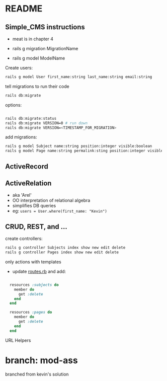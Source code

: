 # README

## Simple_CMS instructions

- meat is in chapter 4



- rails g migration MigrationName

- rails g model ModelName

Create users:

```bash
rails g model User first_name:string last_name:string email:string
```

tell migrations to run their code

```bash
rails db:migrate
```

options:

```bash

rails db:migrate:status
rails db:migrate VERSION=0 # run down
rails db:migrate VERSION=<TIMESTAMP_FOR_MIGRATION>

```

add migrations:

```bash
rails g model Subject name:string position:integer visible:boolean
rails g model Page name:string permalink:sting position:integer visible:boolean content:text
```


## ActiveRecord

## ActiveRelation

- aka 'Arel'
- OO interpretation of relational algebra
- simplifies DB queries
- eg: `users = User.where(first_name: "Kevin")`


## CRUD, REST, and ...

create controllers:

```bash
rails g controller Subjects index show new edit delete
rails g controller Pages index show new edit delete
```

only actions with templates


- update [routes.rb](config/routes.rb) and add:

```ruby 

  resources :subjects do
    member do
      get :delete
    end
  end

  resources :pages do
    member do
      get :delete
    end
  end
  ```

  URL Helpers

  # branch: mod-ass

  branched from kevin's solution

  
